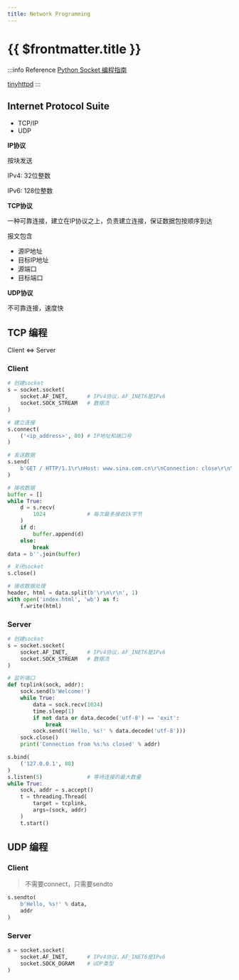 ```yaml
---
title: Network Programming
---
```


# {{ $frontmatter.title }}

:::info Reference
[Python Socket 编程指南](https://zhuanlan.zhihu.com/p/591065165)

[tinyhttpd](https://github.com/cbsheng/tinyhttpd)
:::

## Internet Protocol Suite

- TCP/IP
- UDP

**IP协议**

按块发送

IPv4: 32位整数

IPv6: 128位整数

**TCP协议**

一种可靠连接，建立在IP协议之上，负责建立连接，保证数据包按顺序到达

报文包含

- 源IP地址
- 目标IP地址
- 源端口
- 目标端口

**UDP协议**

不可靠连接，速度快

## TCP 编程

Client <=> Server

### **Client**

```python
# 创建socket
s = socket.socket(
	socket.AF_INET,      # IPv4协议，AF_INET6是IPv6
    socket.SOCK_STREAM   # 数据流
)

# 建立连接
s.connect(
	('<ip_address>', 80) # IP地址和端口号
)

# 发送数据
s.send(
	b'GET / HTTP/1.1\r\nHost: www.sina.com.cn\r\nConnection: close\r\n\r\n'
)

# 接收数据
buffer = []
while True:
    d = s.recv(
    	1024             # 每次最多接收1k字节
    )
    if d:
        buffer.append(d)
    else:
        break
data = b''.join(buffer)

# 关闭socket
s.close()

# 接收数据处理
header, html = data.split(b'\r\n\r\n', 1)
with open('index.html', 'wb') as f:
    f.write(html)
```

### **Server**

```python
# 创建socket
s = socket.socket(
	socket.AF_INET,      # IPv4协议，AF_INET6是IPv6
    socket.SOCK_STREAM   # 数据流
)

# 监听端口
def tcplink(sock, addr):
    sock.send(b'Welcome!')
    while True:
        data = sock.recv(1024)
        time.sleep(1)
        if not data or data.decode('utf-8') == 'exit':
            break
        sock.send(('Hello, %s!' % data.decode('utf-8')))
    sock.close()
    print('Connection from %s:%s closed' % addr)

s.bind(
	('127.0.0.1', 88)
)
s.listen(5)              # 等待连接的最大数量
while True:
    sock, addr = s.accept()
    t = threading.Thread(
    	target = tcplink,
        args=(sock, addr)
    )
    t.start()
```

## UDP 编程

### Client

> 不需要connect，只需要sendto

```python
s.sendto(
	b'Hello, %s!' % data,
    addr
)
```

### Server

```python
s = socket.socket(
	socket.AF_INET,      # IPv4协议，AF_INET6是IPv6
	socket.SOCK_DGRAM    # UDP类型
)
```

